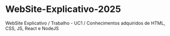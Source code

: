 # WebSite-Explicativo-2025
WebSite Explicativo / Trabalho - UC1 / Conhecimentos adquiridos de HTML, CSS, JS, React e NodeJS
